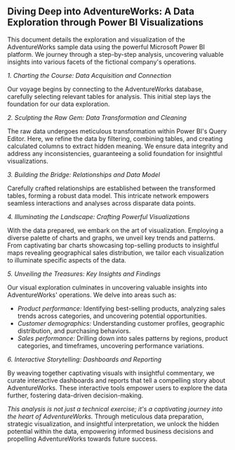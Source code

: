 ## Diving Deep into AdventureWorks: A Data Exploration through Power BI Visualizations

This document details the exploration and visualization of the AdventureWorks sample data using the powerful Microsoft Power BI platform. We journey through a step-by-step analysis, uncovering valuable insights into various facets of the fictional company's operations.

*1. Charting the Course: Data Acquisition and Connection*

Our voyage begins by connecting to the AdventureWorks database, carefully selecting relevant tables for analysis. This initial step lays the foundation for our data exploration.

*2. Sculpting the Raw Gem: Data Transformation and Cleaning*

The raw data undergoes meticulous transformation within Power BI's Query Editor. Here, we refine the data by filtering, combining tables, and creating calculated columns to extract hidden meaning. We ensure data integrity and address any inconsistencies, guaranteeing a solid foundation for insightful visualizations.

*3. Building the Bridge: Relationships and Data Model*

Carefully crafted relationships are established between the transformed tables, forming a robust data model. This intricate network empowers seamless interactions and analyses across disparate data points.

*4. Illuminating the Landscape: Crafting Powerful Visualizations*

With the data prepared, we embark on the art of visualization. Employing a diverse palette of charts and graphs, we unveil key trends and patterns. From captivating bar charts showcasing top-selling products to insightful maps revealing geographical sales distribution, we tailor each visualization to illuminate specific aspects of the data.

*5. Unveiling the Treasures: Key Insights and Findings*

Our visual exploration culminates in uncovering valuable insights into AdventureWorks' operations. We delve into areas such as:

* *Product performance:* Identifying best-selling products, analyzing sales trends across categories, and uncovering potential opportunities.
* *Customer demographics:* Understanding customer profiles, geographic distribution, and purchasing behaviors.
* *Sales performance:* Drilling down into sales patterns by regions, product categories, and timeframes, uncovering performance variations.

*6. Interactive Storytelling: Dashboards and Reporting*

By weaving together captivating visuals with insightful commentary, we curate interactive dashboards and reports that tell a compelling story about AdventureWorks. These interactive tools empower users to explore the data further, fostering data-driven decision-making.

*This analysis is not just a technical exercise; it's a captivating journey into the heart of AdventureWorks.* Through meticulous data preparation, strategic visualization, and insightful interpretation, we unlock the hidden potential within the data, empowering informed business decisions and propelling AdventureWorks towards future success.
